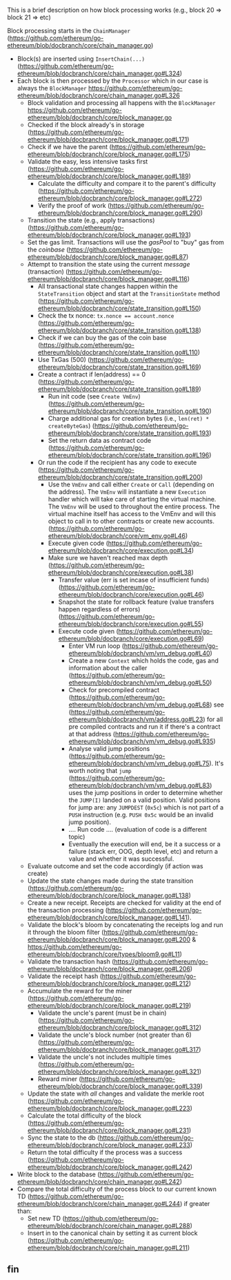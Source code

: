 This is a brief description on how block processing works (e.g., block 20 => block 21 => etc)

Block processing starts in the `ChainManager` (https://github.com/ethereum/go-ethereum/blob/docbranch/core/chain_manager.go)

* Block(s) are inserted using `InsertChain(...)` (https://github.com/ethereum/go-ethereum/blob/docbranch/core/chain_manager.go#L324)
* Each block is then processed by the `Processor` which in our case is always the `BlockManager` https://github.com/ethereum/go-ethereum/blob/docbranch/core/chain_manager.go#L326
    * Block validation and processing all happens with the `BlockManager` https://github.com/ethereum/go-ethereum/blob/docbranch/core/block_manager.go
    * Checked if the block already's in storage (https://github.com/ethereum/go-ethereum/blob/docbranch/core/block_manager.go#L171)
    * Check if we have the parent (https://github.com/ethereum/go-ethereum/blob/docbranch/core/block_manager.go#L175)
    * Validate the easy, less intensive tasks first (https://github.com/ethereum/go-ethereum/blob/docbranch/core/block_manager.go#L189)
        * Calculate the difficulty and compare it to the parent's difficulty (https://github.com/ethereum/go-ethereum/blob/docbranch/core/block_manager.go#L272)
        * Verify the proof of work (https://github.com/ethereum/go-ethereum/blob/docbranch/core/block_manager.go#L290)
    * Transition the state (e.g., apply transactions) (https://github.com/ethereum/go-ethereum/blob/docbranch/core/block_manager.go#L193)
    * Set the gas limit. Transactions will use the *gasPool* to "buy" gas from the *coinbase* (https://github.com/ethereum/go-ethereum/blob/docbranch/core/block_manager.go#L87)
    * Attempt to transition the state using the current *message* (transaction) (https://github.com/ethereum/go-ethereum/blob/docbranch/core/block_manager.go#L116)
        * All transactional state changes happen within the `StateTransition` object and start at the `TransitionState` method (https://github.com/ethereum/go-ethereum/blob/docbranch/core/state_transition.go#L150)
        * Check the tx nonce: `tx.nonce == account.nonce` (https://github.com/ethereum/go-ethereum/blob/docbranch/core/state_transition.go#L138)
        * Check if we can buy the gas of the coin base (https://github.com/ethereum/go-ethereum/blob/docbranch/core/state_transition.go#L110)
        * Use TxGas (500) (https://github.com/ethereum/go-ethereum/blob/docbranch/core/state_transition.go#L169)
        * Create a contract if len(address) == 0 (https://github.com/ethereum/go-ethereum/blob/docbranch/core/state_transition.go#L189)
             * Run init code (see `Create VmEnv`) (https://github.com/ethereum/go-ethereum/blob/docbranch/core/state_transition.go#L190)
             * Charge additional gas for creation bytes (i.e., `len(ret) * createByteGas`) (https://github.com/ethereum/go-ethereum/blob/docbranch/core/state_transition.go#L193)
             * Set the return data as contract code (https://github.com/ethereum/go-ethereum/blob/docbranch/core/state_transition.go#L196)
        * Or run the code if the recipient has any code to execute (https://github.com/ethereum/go-ethereum/blob/docbranch/core/state_transition.go#L200)
             * Use the `VmEnv` and call either `Create` or `Call` (depending on the address). The `VmEnv` will instantiate a new `Execution` handler which will take care of starting the virtual machine. The `VmEnv` will be used to throughout the entire process. The virtual machine itself has access to the VmEnv and will this object to call in to other contracts or create new accounts. (https://github.com/ethereum/go-ethereum/blob/docbranch/core/vm_env.go#L46)
             * Execute given code (https://github.com/ethereum/go-ethereum/blob/docbranch/core/execution.go#L34)
             * Make sure we haven't reached max depth (https://github.com/ethereum/go-ethereum/blob/docbranch/core/execution.go#L38)
                 * Transfer value (err is set incase of insufficient funds) (https://github.com/ethereum/go-ethereum/blob/docbranch/core/execution.go#L46)
                 * Snapshot the state for rollback feature (value transfers happen regardless of errors) (https://github.com/ethereum/go-ethereum/blob/docbranch/core/execution.go#L55)
                 * Execute code given (https://github.com/ethereum/go-ethereum/blob/docbranch/core/execution.go#L69)
                     * Enter VM run loop (https://github.com/ethereum/go-ethereum/blob/docbranch/vm/vm_debug.go#L40)
                     * Create a new `Context` which holds the code, gas and information about the caller (https://github.com/ethereum/go-ethereum/blob/docbranch/vm/vm_debug.go#L50)
                     * Check for precompiled contract (https://github.com/ethereum/go-ethereum/blob/docbranch/vm/vm_debug.go#L68) see (https://github.com/ethereum/go-ethereum/blob/docbranch/vm/address.go#L23) for all pre compiled contracts and run it if there's a contract at that address (https://github.com/ethereum/go-ethereum/blob/docbranch/vm/vm_debug.go#L935)
                     * Analyse valid jump positions (https://github.com/ethereum/go-ethereum/blob/docbranch/vm/vm_debug.go#L75). It's worth noting that `jump` (https://github.com/ethereum/go-ethereum/blob/docbranch/vm/vm_debug.go#L83) uses the jump positions in order to determine whether the `JUMP(I)` landed on a valid position. Valid positions for jump are: any `JUMPDEST` (`0x5c`) which is not part of a `PUSH` instruction (e.g. `PUSH 0x5c` would be an invalid jump position).
                     * .... Run code .... (evaluation of code is a different topic)
                     * Eventually the execution will end, be it a success or a failure (stack err, OOG, depth level, etc) and return a value and whether it was successful.
    * Evaluate outcome and set the code accordingly (if action was create)
    * Update the state changes made during the state transition (https://github.com/ethereum/go-ethereum/blob/docbranch/core/block_manager.go#L138)
    * Create a new receipt. Receipts are checked for validity at the end of the transaction processing (https://github.com/ethereum/go-ethereum/blob/docbranch/core/block_manager.go#L141). 
    * Validate the block's bloom by concatenating the receipts log and run it through the bloom filter (https://github.com/ethereum/go-ethereum/blob/docbranch/core/block_manager.go#L200 & https://github.com/ethereum/go-ethereum/blob/docbranch/core/types/bloom9.go#L11)
    * Validate the transaction hash (https://github.com/ethereum/go-ethereum/blob/docbranch/core/block_manager.go#L206)
    * Validate the receipt hash (https://github.com/ethereum/go-ethereum/blob/docbranch/core/block_manager.go#L212)
    * Accumulate the reward for the miner (https://github.com/ethereum/go-ethereum/blob/docbranch/core/block_manager.go#L219)
        * Validate the uncle's parent (must be in chain) (https://github.com/ethereum/go-ethereum/blob/docbranch/core/block_manager.go#L312)
        * Validate the uncle's block number (not greater than 6) (https://github.com/ethereum/go-ethereum/blob/docbranch/core/block_manager.go#L317)
        * Validate the uncle's not includes multiple times (https://github.com/ethereum/go-ethereum/blob/docbranch/core/block_manager.go#L321)
        * Reward miner (https://github.com/ethereum/go-ethereum/blob/docbranch/core/block_manager.go#L339)
    * Update the state with _all_ changes and validate the merkle root (https://github.com/ethereum/go-ethereum/blob/docbranch/core/block_manager.go#L223)
    * Calculate the total difficulty of the block (https://github.com/ethereum/go-ethereum/blob/docbranch/core/block_manager.go#L231)
    * Sync the state to the db (https://github.com/ethereum/go-ethereum/blob/docbranch/core/block_manager.go#L233)
    * Return the total difficulty if the process was a success (https://github.com/ethereum/go-ethereum/blob/docbranch/core/block_manager.go#L242)
* Write block to the database (https://github.com/ethereum/go-ethereum/blob/docbranch/core/chain_manager.go#L242)
* Compare the total difficulty of the process block to our current known TD (https://github.com/ethereum/go-ethereum/blob/docbranch/core/chain_manager.go#L244) if greater than:
    * Set new TD (https://github.com/ethereum/go-ethereum/blob/docbranch/core/chain_manager.go#L288)
    * Insert in to the canonical chain by setting it as current block (https://github.com/ethereum/go-ethereum/blob/docbranch/core/chain_manager.go#L211)

## fin     